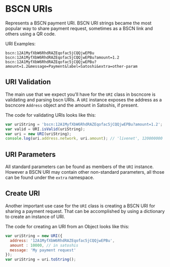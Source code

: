 # BSCN URIs
Represents a BSCN payment URI. BSCN URI strings became the most popular way to share payment request, sometimes as a BSCN link and others using a QR code.

URI Examples:

```
bscn:12A1MyfXbW6RhdRAZEqofac5jCQQjwEPBu
bscn:12A1MyfXbW6RhdRAZEqofac5jCQQjwEPBu?amount=1.2
bscn:12A1MyfXbW6RhdRAZEqofac5jCQQjwEPBu?amount=1.2&message=Payment&label=Satoshi&extra=other-param
```

## URI Validation
The main use that we expect you'll have for the `URI` class in bscncore is validating and parsing bscn URIs. A `URI` instance exposes the address as a bscncore `Address` object and the amount in Satoshis, if present.

The code for validating URIs looks like this:

```javascript
var uriString = 'bscn:12A1MyfXbW6RhdRAZEqofac5jCQQjwEPBu?amount=1.2';
var valid = URI.isValid(uriString);
var uri = new URI(uriString);
console.log(uri.address.network, uri.amount); // 'livenet', 120000000
```

## URI Parameters
All standard parameters can be found as members of the `URI` instance. However a BSCN URI may contain other non-standard parameters, all those can be found under the `extra` namespace.

## Create URI
Another important use case for the `URI` class is creating a BSCN URI for sharing a payment request. That can be accomplished by using a dictionary to create an instance of URI.

The code for creating an URI from an Object looks like this:

```javascript
var uriString = new URI({
  address: '12A1MyfXbW6RhdRAZEqofac5jCQQjwEPBu',
  amount : 10000, // in satoshis
  message: 'My payment request'
});
var uriString = uri.toString();
```
